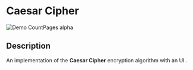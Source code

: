 # Caesar Cipher
 
![Demo CountPages alpha]("../Demo/caesarCipher/caesarCipher.gif")

## Description

An implementation of the **Caesar Cipher** encryption algorithm with an UI .
